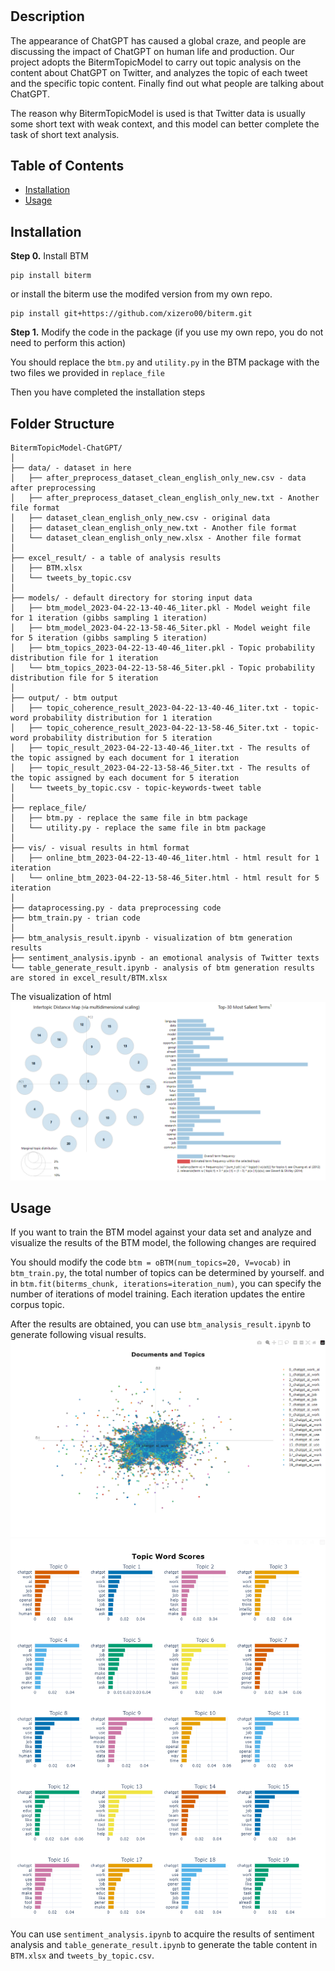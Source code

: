 # <BitermTopicModel-ChatGPTAnalysis>

## Description

The appearance of ChatGPT has caused a global craze, and people are discussing the impact of ChatGPT on human life and production. Our project adopts the BitermTopicModel to carry out topic analysis on the content about ChatGPT on Twitter, and analyzes the topic of each tweet and the specific topic content. Finally find out what people are talking about ChatGPT.

The reason why BitermTopicModel is used is that Twitter data is usually some short text with weak context, and this model can better complete the task of short text analysis.

## Table of Contents

- [Installation](#installation)
- [Usage](#usage)

## Installation

**Step 0.** Install BTM
```
pip install biterm
```
or install the biterm use the modifed version from my own repo.
 ```
pip install git+https://github.com/xizero00/biterm.git
 ```

**Step 1.** Modify the code in the package (if you use my own repo, you do not need to perform this action)

You should replace the `btm.py` and `utility.py` in the BTM package with the two files we provided in `replace_file`

Then you have completed the installation steps

## Folder Structure
```
BitermTopicModel-ChatGPT/
│
├── data/ - dataset in here
│   ├── after_preprocess_dataset_clean_english_only_new.csv - data after preprocessing
│   ├── after_preprocess_dataset_clean_english_only_new.txt - Another file format
│   ├── dataset_clean_english_only_new.csv - original data
│   ├── dataset_clean_english_only_new.txt - Another file format
│   └── dataset_clean_english_only_new.xlsx - Another file format
│
├── excel_result/ - a table of analysis results
│   ├── BTM.xlsx
│   └── tweets_by_topic.csv
│
├── models/ - default directory for storing input data
│   ├── btm_model_2023-04-22-13-40-46_1iter.pkl - Model weight file for 1 iteration (gibbs sampling 1 iteration)
│   ├── btm_model_2023-04-22-13-58-46_5iter.pkl - Model weight file for 5 iteration (gibbs sampling 5 iteration)
│   ├── btm_topics_2023-04-22-13-40-46_1iter.pkl - Topic probability distribution file for 1 iteration
│   └── btm_topics_2023-04-22-13-58-46_5iter.pkl - Topic probability distribution file for 5 iteration
│
├── output/ - btm output
│   ├── topic_coherence_result_2023-04-22-13-40-46_1iter.txt - topic-word probability distribution for 1 iteration 
│   ├── topic_coherence_result_2023-04-22-13-58-46_5iter.txt - topic-word probability distribution for 5 iteration 
│   ├── topic_result_2023-04-22-13-40-46_1iter.txt - The results of the topic assigned by each document for 1 iteration
│   ├── topic_result_2023-04-22-13-58-46_5iter.txt - The results of the topic assigned by each document for 5 iteration
│   └── tweets_by_topic.csv - topic-keywords-tweet table
│
├── replace_file/
│   ├── btm.py - replace the same file in btm package
│   └── utility.py - replace the same file in btm package
│
├── vis/ - visual results in html format 
│   ├── online_btm_2023-04-22-13-40-46_1iter.html - html result for 1 iteration
│   └── online_btm_2023-04-22-13-58-46_5iter.html - html result for 5 iteration
│
├── dataprocessing.py - data preprocessing code
├── btm_train.py - trian code
│
├── btm_analysis_result.ipynb - visualization of btm generation results
├── sentiment_analysis.ipynb - an emotional analysis of Twitter texts
└── table_generate_result.ipynb - analysis of btm generation results are stored in excel_result/BTM.xlsx
```

The visualization of html
![Intertopic Distance Map](./vis/Intertopic%20Distance%20Map.png)


## Usage

If you want to train the BTM model against your data set and analyze and visualize the results of the BTM model, the following changes are required

You should modify the code `btm = oBTM(num_topics=20, V=vocab)` in `btm_train.py`, the total number of topics can be determined by yourself. and in `btm.fit(biterms_chunk, iterations=iteration_num)`, you can specify the number of iterations of model training. Each iteration updates the entire corpus topic.

After the results are obtained, you can use `btm_analysis_result.ipynb` to generate following visual results.
![Documents and Topics](./vis/Documents%20and%20Topics.png)
![Topic Word Scores](./vis/Topic%20Word%20Scores.png)

You can use `sentiment_analysis.ipynb` to acquire
 the results of sentiment analysis and `table_generate_result.ipynb` to generate the table content in `BTM.xlsx` and `tweets_by_topic.csv`.

